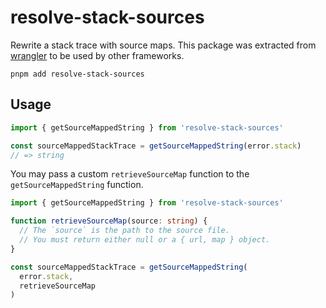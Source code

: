 # resolve-stack-sources

Rewrite a stack trace with source maps. This package was extracted from [wrangler](https://github.com/cloudflare/workers-sdk/blob/main/packages/wrangler/) to be used by other frameworks.

```
pnpm add resolve-stack-sources
```

## Usage

```ts
import { getSourceMappedString } from 'resolve-stack-sources'

const sourceMappedStackTrace = getSourceMappedString(error.stack)
// => string
```

You may pass a custom `retrieveSourceMap` function to the `getSourceMappedString` function.

```ts
import { getSourceMappedString } from 'resolve-stack-sources'

function retrieveSourceMap(source: string) {
  // The `source` is the path to the source file.
  // You must return either null or a { url, map } object.
}

const sourceMappedStackTrace = getSourceMappedString(
  error.stack,
  retrieveSourceMap
)
```

